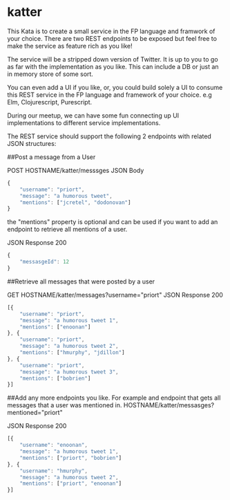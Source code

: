 # katter

This Kata is to create a small service in the FP language and framwork of your choice. There are two REST endpoints to be exposed but feel free to make the service as feature rich as you like!

The service will be a stripped down version of Twitter. It is up to you to go as far with the implementation as you like. This can include a DB or just an in memory store of some sort.

You can even add a UI if you like, or, you could build solely a UI to consume this REST service in the FP language and framework of your choice. 
e.g Elm, Clojurescript, Purescript.

During our meetup, we can have some fun connecting up UI implementations to different service implementations.

The REST service should support the following 2 endpoints with related JSON structures:

##Post a message from a User

POST HOSTNAME/katter/messsges
JSON Body
```javascript
{
	"username": "priort",
	"message": "a humorous tweet",
	"mentions": ["jcretel", "dodonovan"]
}
```

the "mentions" property is optional and can be used if you want to add an endpoint to retrieve all mentions of a user.


JSON Response
200
```javascript
{
	"messasgeId": 12
}
```

##Retrieve all messages that were posted by a user

GET HOSTNAME/katter/messages?username="priort"
JSON Response 200
```javascript
[{
	"username": "priort",
	"message": "a humorous tweet 1",
	"mentions": ["enoonan"]
}, {
	"username": "priort",
	"message": "a humorous tweet 2",
	"mentions": ["hmurphy", "jdillon"]
}, {
	"username": "priort",
	"message": "a humorous tweet 3",
	"mentions": ["bobrien"]
}]
```

##Add any more endpoints you like.
For example and endpoint that gets all messages that a user was mentioned in.
HOSTNAME/katter/messasges?mentioned="priort"

JSON Response 200
```javascript
[{
	"username": "enoonan",
	"message": "a humorous tweet 1",
	"mentions": ["priort", "bobrien"]
}, {
	"username": "hmurphy",
	"message": "a humorous tweet 2",
	"mentions": ["priort", "enoonan"]
}]
```

